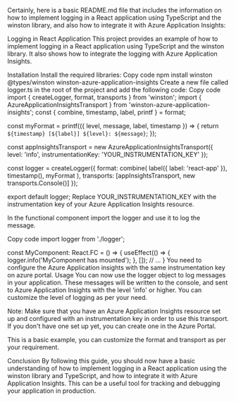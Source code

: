 Certainly, here is a basic README.md file that includes the information on how to implement logging in a React application using TypeScript and the winston library, and also how to integrate it with Azure Application Insights:

Logging in React Application
This project provides an example of how to implement logging in a React application using TypeScript and the winston library. It also shows how to integrate the logging with Azure Application Insights.

Installation
Install the required libraries:
Copy code
npm install winston @types/winston winston-azure-application-insights
Create a new file called logger.ts in the root of the project and add the following code:
Copy code
import { createLogger, format, transports } from 'winston';
import { AzureApplicationInsightsTransport } from 'winston-azure-application-insights';
const { combine, timestamp, label, printf } = format;

const myFormat = printf(({ level, message, label, timestamp }) => {
  return `${timestamp} [${label}] ${level}: ${message}`;
});

const appInsightsTransport = new AzureApplicationInsightsTransport({
  level: 'info',
  instrumentationKey: 'YOUR_INSTRUMENTATION_KEY'
});

const logger = createLogger({
  format: combine(
    label({ label: 'react-app' }),
    timestamp(),
    myFormat
  ),
  transports: [appInsightsTransport, new transports.Console()]
});

export default logger;
Replace YOUR_INSTRUMENTATION_KEY with the instrumentation key of your Azure Application Insights resource.

In the functional component import the logger and use it to log the message.

Copy code
import logger from './logger';

const MyComponent: React.FC = () => {
  useEffect(() => {
    logger.info('MyComponent has mounted');
  }, []);
  // ...
}
You need to configure the Azure Application insights with the same instrumentation key on azure portal.
Usage
You can now use the logger object to log messages in your application. These messages will be written to the console, and sent to Azure Application Insights with the level 'info' or higher. You can customize the level of logging as per your need.

Note: Make sure that you have an Azure Application Insights resource set up and configured with an instrumentation key in order to use this transport. If you don't have one set up yet, you can create one in the Azure Portal.

This is a basic example, you can customize the format and transport as per your requirement.

Conclusion
By following this guide, you should now have a basic understanding of how to implement logging in a React application using the winston library and TypeScript, and how to integrate it with Azure Application Insights. This can be a useful tool for tracking and debugging your application in production.